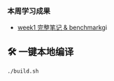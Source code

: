 ### 本周学习成果
- [week1 完整笔记 & benchmark](https://<Fillped-726>.github.io/mini-stl/variant_blog_draft.md)gi
## 🛠️ 一键本地编译
```bash
./build.sh



